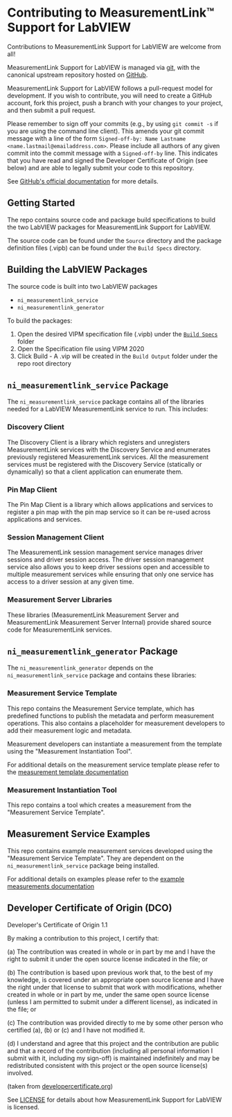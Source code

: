 # Contributing to MeasurementLink™ Support for LabVIEW

Contributions to MeasurementLink Support for LabVIEW are welcome from all!

MeasurementLink Support for LabVIEW is managed via [git](https://git-scm.com), with the canonical upstream
repository hosted on [GitHub](https://github.com/ni/measurement-services-labview/).

MeasurementLink Support for LabVIEW follows a pull-request model for development.  If you wish to
contribute, you will need to create a GitHub account, fork this project, push a
branch with your changes to your project, and then submit a pull request.

Please remember to sign off your commits (e.g., by using `git commit -s` if you
are using the command line client). This amends your git commit message with a line
of the form `Signed-off-by: Name Lastname <name.lastmail@emailaddress.com>`. Please
include all authors of any given commit into the commit message with a
`Signed-off-by` line. This indicates that you have read and signed the Developer
Certificate of Origin (see below) and are able to legally submit your code to
this repository.

See [GitHub's official documentation](https://help.github.com/articles/using-pull-requests/) for more details.

## Getting Started

The repo contains source code and package build specifications to build the two LabVIEW packages for MeasurementLink Support for LabVIEW.

The source code can be found under the `Source` directory and the package definition files (.vipb) can be found under the `Build Specs` directory.

## Building the LabVIEW Packages

The source code is built into two LabVIEW packages

* `ni_measurementlink_service`
* `ni_measurementlink_generator`

To build the packages:

1. Open the desired VIPM specification file (.vipb) under the [`Build Specs`](https://github.com/ni/measurementlink-labview/tree/main/Source/Build%20Specs) folder
2. Open the Specification file using VIPM 2020
3. Click Build - A .vip will be created in the `Build Output` folder under the repo root directory

## `ni_measurementlink_service` Package

The `ni_measurementlink_service` package contains all of the libraries needed for a LabVIEW MeasurementLink service to run. This includes:

### Discovery Client

The Discovery Client is a library which registers and unregisters MeasurementLink services with the Discovery Service and enumerates previously registered MeasurementLink services. All the measurement services must be registered with the Discovery Service (statically or dynamically) so that a client application can enumerate them.

### Pin Map Client

The Pin Map Client is a library which allows applications and services to register a pin map with the pin map service so it can be re-used across applications and services.

### Session Management Client

The MeasurementLink session management service manages driver sessions and driver session access. The driver session management service also allows you to keep driver sessions open and accessible to multiple measurement services while ensuring that only one service has access to a driver session at any given time.

### Measurement Server Libraries

These libraries (MeasurementLink Measurement Server and MeasurementLink Measurement Server Internal) provide shared source code for MeasurementLink services.

## `ni_measurementlink_generator` Package

The `ni_measurementlink_generator` depends on the `ni_measurementlink_service` package and contains these libraries:

### Measurement Service Template

This repo contains the Measurement Service template, which has predefined functions to publish the metadata and perform measurement operations. This also contains a placeholder for measurement developers to add their measurement logic and metadata.

Measurement developers can instantiate a measurement from the template using the "Measurement Instantiation Tool".

For additional details on the measurement service template please refer to the [measurement template documentation](source/Generator/README.md)

### Measurement Instantiation Tool

This repo contains a tool which creates a measurement from the "Measurement Service Template".

## Measurement Service Examples

This repo contains example measurement services developed using the "Measurement Service Template". They are dependent on the `ni_measurementlink_service` package being installed.

For additional details on examples please refer to the [example measurements documentation](source/Example%20Measurements/README.md)

## Developer Certificate of Origin (DCO)

   Developer's Certificate of Origin 1.1

   By making a contribution to this project, I certify that:

   (a) The contribution was created in whole or in part by me and I
       have the right to submit it under the open source license
       indicated in the file; or

   (b) The contribution is based upon previous work that, to the best
       of my knowledge, is covered under an appropriate open source
       license and I have the right under that license to submit that
       work with modifications, whether created in whole or in part
       by me, under the same open source license (unless I am
       permitted to submit under a different license), as indicated
       in the file; or

   (c) The contribution was provided directly to me by some other
       person who certified (a), (b) or (c) and I have not modified
       it.

   (d) I understand and agree that this project and the contribution
       are public and that a record of the contribution (including all
       personal information I submit with it, including my sign-off) is
       maintained indefinitely and may be redistributed consistent with
       this project or the open source license(s) involved.

(taken from [developercertificate.org](https://developercertificate.org/))

See [LICENSE](https://github.com/ni/measurement-services-labview/blob/master/LICENSE)
for details about how MeasurementLink Support for LabVIEW is licensed.
